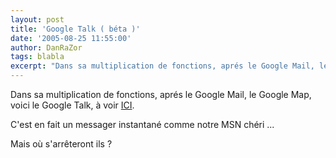 ```yaml
---
layout: post
title: 'Google Talk ( béta )'
date: '2005-08-25 11:55:00'
author: DanRaZor
tags: blabla
excerpt: "Dans sa multiplication de fonctions, aprés le Google Mail, le Google Map, voici le Google Talk, à voir [ICI](http://www.google.com/talk/).)   C'est en fait un messager instantané comme notre MSN chéri ...  \n  \nMais où s'arrêteront ils ?"
---
```


Dans sa multiplication de fonctions, aprés le Google Mail, le Google Map, voici le Google Talk, à voir [ICI](http://www.google.com/talk/).

C'est en fait un messager instantané comme notre MSN chéri ...

Mais où s'arrêteront ils ?
